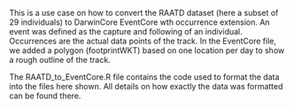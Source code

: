This is a use case on how to convert the RAATD dataset (here a subset of 29 individuals) to DarwinCore EventCore wth occurrence extension. An event was defined as the capture and following of an individual. Occurrences are the actual data points of the track. In the EventCore file, we added a polygon (footprintWKT) based on one location per day to show a rough outline of the track.

The RAATD_to_EventCore.R file contains the code used to format the data into the files here shown. All details on how exactly the data was formatted can be found there.
